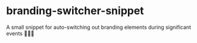 # branding-switcher-snippet
A small snippet for auto-switching out branding elements during significant events 🏳️‍🌈🏴
